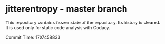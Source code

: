 # jitterentropy - master branch

This repository contains frozen state of the repository.
Its history is cleared. It is used only for static code
analysis with Codacy.

Commit Time: 1707458833